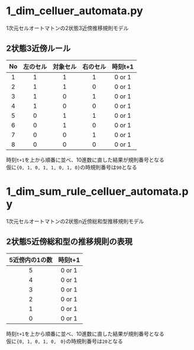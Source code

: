 # 1_dim_celluer_automata.py
1次元セルオートマトンの2状態3近傍推移規則モデル  
## 2状態3近傍ルール
|No |左のセル|対象セル|右のセル|時刻t+1|
|:-:|:-:|:-:|:-:|:-:|
|1|1|1|1|0 or 1|
|2|1|1|0|0 or 1|
|3|1|0|1|0 or 1|
|4|1|0|0|0 or 1|
|5|0|1|1|0 or 1|
|6|0|1|0|0 or 1|
|7|0|0|1|0 or 1|
|8|0|0|0|0 or 1|
時刻`t+1`を上から順番に並べ、10進数に直した結果が規則番号となる  
仮に`{0, 1, 0, 1, 1, 0, 1, 0}`の時規則番号は`90`となる
# 1_dim_sum_rule_celluer_automata.py
1次元セルオートマトンの2状態n近傍総和型推移規則モデル  
## 2状態5近傍総和型の推移規則の表現
|5近傍内の1の数|時刻t+1|
|:-:|:-:|
|5|0 or 1|
|4|0 or 1|
|3|0 or 1|
|2|0 or 1|
|1|0 or 1|
|0|0 or 1|
時刻`t+1`を上から順番に並べ、10進数に直した結果が規則番号となる  
仮に`{0, 1, 0, 1, 0,　0}`の時規則番号は`20`となる
